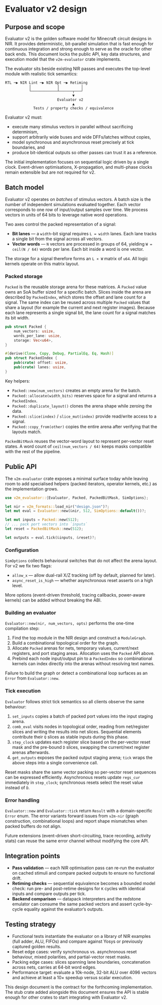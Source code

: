 # Evaluator v2 design

## Purpose and scope

Evaluator v2 is the golden software model for Minecraft circuit designs in NIR. It provides deterministic, bit-parallel simulation that is fast enough for continuous integration and strong enough to serve as the oracle for other back ends. This document locks the public API, key data structures, and execution model that the `v2m-evaluator` crate implements.

The evaluator sits beside existing NIR passes and executes the top-level module with realistic tick semantics:

```
RTL ─▶ NIR Lint ─▶ NIR Opt ─▶ Retiming
           │            │          │
           └────────────┴──────┬───┘
                               ▼
                        Evaluator v2
                               ▲
             Tests / property checks / equivalence
```

Evaluator v2 must:

* execute many stimulus vectors in parallel without sacrificing determinism,
* support arbitrarily wide buses and wide DFFs/latches without copies,
* model synchronous and asynchronous reset precisely at tick boundaries, and
* produce bit-identical outputs so other passes can trust it as a reference.

The initial implementation focuses on sequential logic driven by a single clock. Event-driven optimisations, X-propagation, and multi-phase clocks remain extensible but are not required for v2.

## Batch model

Evaluator v2 operates on *batches* of stimulus vectors. A batch size is the number of independent simulations evaluated together. Each vector corresponds to one row of input/output samples over time. We process vectors in units of 64 bits to leverage native word operations.

Two axes control the packed representation of a signal:

* **Bit lanes** — a `width`-bit signal requires `L = width` lanes. Each lane tracks a single bit from the signal across all vectors.
* **Vector words** — `N` vectors are processed in groups of 64, yielding `W = ceil(N / 64)` words per lane. Each bit inside a word is one vector.

The storage for a signal therefore forms an `L × W` matrix of `u64`. All logic kernels operate on this matrix layout.

### Packed storage

`Packed` is the reusable storage arena for these matrices. A `Packed` value owns an SoA buffer sized for a specific batch. Slices inside the arena are described by `PackedIndex`, which stores the offset and lane count for a signal. The same index can be reused across multiple `Packed` values that share a layout (for example the current and next register images). Because each lane represents a single signal bit, the lane count for a signal matches its bit width.

```rust
pub struct Packed {
    num_vectors: usize,
    words_per_lane: usize,
    storage: Vec<u64>,
}

#[derive(Clone, Copy, Debug, PartialEq, Eq, Hash)]
pub struct PackedIndex {
    pub(crate) offset: usize,
    pub(crate) lanes: usize,
}
```

Key helpers:

* `Packed::new(num_vectors)` creates an empty arena for the batch.
* `Packed::allocate(width_bits)` reserves space for a signal and returns a `PackedIndex`.
* `Packed::duplicate_layout()` clones the arena shape while zeroing the data.
* `Packed::slice(index)` / `slice_mut(index)` provide read/write access to a signal.
* `Packed::copy_from(other)` copies the entire arena after verifying that the layouts match.

`PackedBitMask` reuses the vector-word layout to represent per-vector reset states. A word count of `ceil(num_vectors / 64)` keeps masks compatible with the rest of the pipeline.

## Public API

The `v2m-evaluator` crate exposes a minimal surface today while leaving room to add specialised helpers (packed iterators, operator kernels, etc.) as the implementation grows.

```rust
use v2m_evaluator::{Evaluator, Packed, PackedBitMask, SimOptions};

let nir = v2m_formats::load_nir("design.json")?;
let mut eval = Evaluator::new(&nir, 512, SimOptions::default())?;

let mut inputs = Packed::new(512);
// ... pack port vectors into `inputs`
let reset = PackedBitMask::new(512);

let outputs = eval.tick(&inputs, &reset)?;
```

### Configuration

`SimOptions` collects behavioural switches that do not affect the arena layout. For v2 we fix two flags:

* `allow_x` — allow dual-rail X/Z tracking (off by default, planned for later).
* `async_reset_is_high` — whether asynchronous reset asserts on a high level.

More options (event-driven threshold, tracing callbacks, power-aware kernels) can be added without breaking the ABI.

### Building an evaluator

`Evaluator::new(nir, num_vectors, opts)` performs the one-time compilation step:

1. Find the top module in the NIR design and construct a `ModuleGraph`.
2. Build a combinational topological order for the graph.
3. Allocate `Packed` arenas for nets, temporary values, current/next registers, and port staging areas. Allocation uses the `Packed` API above.
4. Prebind each node input/output pin to a `PackedIndex` so combinational kernels can index directly into the arenas without resolving text names.

Failure to build the graph or detect a combinational loop surfaces as an `Error` from `Evaluator::new`.

### Tick execution

`Evaluator` follows strict tick semantics so all clients observe the same behaviour:

1. `set_inputs` copies a batch of packed port values into the input staging arena.
2. `comb_eval` visits nodes in topological order, reading from net/register slices and writing the results into net slices. Sequential elements contribute their `Q` slices as stable inputs during this phase.
3. `step_clock` updates each register slice based on the per-vector reset mask and the pre-bound `D` slices, swapping the current/next register arenas afterwards.
4. `get_outputs` exposes the packed output staging arena; `tick` wraps the above steps into a single convenience call.

Reset masks share the same vector packing so per-vector reset sequences can be expressed efficiently. Asynchronous resets update `regs_cur` immediately in `step_clock`; synchronous resets select the reset value instead of `D`.

### Error handling

`Evaluator::new` and `Evaluator::tick` return `Result` with a domain-specific `Error` enum. The error variants forward issues from `v2m-nir` (graph construction, combinational loops) and report shape mismatches when packed buffers do not align.

Future extensions (event-driven short-circuiting, trace recording, activity stats) can reuse the same error channel without modifying the core API.

## Integration points

* **Pass validation** — each NIR optimisation pass can re-run the evaluator on cached stimuli and compare packed outputs to ensure no functional drift.
* **Retiming checks** — sequential equivalence becomes a bounded model check: run pre- and post-retime designs for `K` cycles with identical inputs and compare outputs per tick.
* **Backend comparison** — datapack interpreters and the redstone emulator can consume the same packed vectors and assert cycle-by-cycle equality against the evaluator’s outputs.

## Testing strategy

* Functional tests instantiate the evaluator on a library of NIR examples (full adder, ALU, FIFOs) and compare against Yosys or previously captured golden results.
* Reset edge cases: verify synchronous vs. asynchronous reset behaviour, mixed polarities, and partial-vector reset masks.
* Packing edge cases: slices spanning lane boundaries, concatenation across nets, carries at 64-bit word edges.
* Performance target: evaluate a 10k-node, 32-bit ALU over 4096 vectors and achieve at least a 10× speedup versus scalar execution.

This design document is the contract for the forthcoming implementation. The stub crate added alongside this document ensures the API is stable enough for other crates to start integrating with Evaluator v2.

